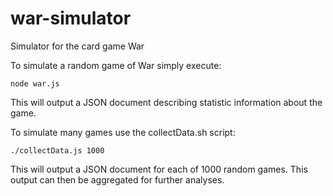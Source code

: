 war-simulator
=============

Simulator for the card game War

To simulate a random game of War simply execute:

    node war.js
  
This will output a JSON document describing statistic information about the game.

To simulate many games use the collectData.sh script:

    ./collectData.js 1000
  
This will output a JSON document for each of 1000 random games. This output can then be aggregated for further analyses.
